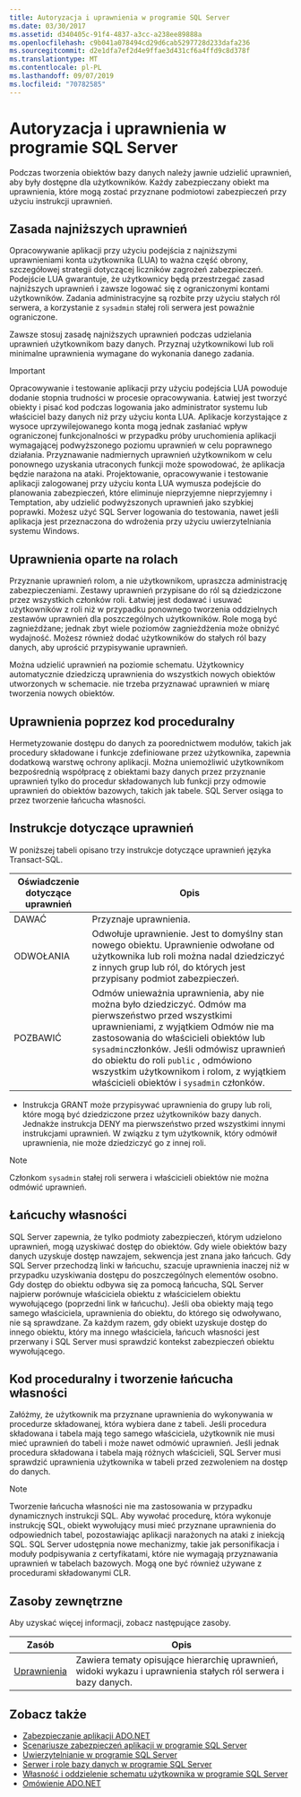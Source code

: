 ```yaml
---
title: Autoryzacja i uprawnienia w programie SQL Server
ms.date: 03/30/2017
ms.assetid: d340405c-91f4-4837-a3cc-a238ee89888a
ms.openlocfilehash: c9b041a078494cd29d6cab5297728d233dafa236
ms.sourcegitcommit: d2e1dfa7ef2d4e9ffae3d431cf6a4ffd9c8d378f
ms.translationtype: MT
ms.contentlocale: pl-PL
ms.lasthandoff: 09/07/2019
ms.locfileid: "70782585"
---
```

# <a name="authorization-and-permissions-in-sql-server"></a>Autoryzacja i uprawnienia w programie SQL Server
Podczas tworzenia obiektów bazy danych należy jawnie udzielić uprawnień, aby były dostępne dla użytkowników. Każdy zabezpieczany obiekt ma uprawnienia, które mogą zostać przyznane podmiotowi zabezpieczeń przy użyciu instrukcji uprawnień.  
  
## <a name="the-principle-of-least-privilege"></a>Zasada najniższych uprawnień  
 Opracowywanie aplikacji przy użyciu podejścia z najniższymi uprawnieniami konta użytkownika (LUA) to ważna część obrony, szczegółowej strategii dotyczącej liczników zagrożeń zabezpieczeń. Podejście LUA gwarantuje, że użytkownicy będą przestrzegać zasad najniższych uprawnień i zawsze logować się z ograniczonymi kontami użytkowników. Zadania administracyjne są rozbite przy użyciu stałych ról serwera, a korzystanie z `sysadmin` stałej roli serwera jest poważnie ograniczone.  
  
 Zawsze stosuj zasadę najniższych uprawnień podczas udzielania uprawnień użytkownikom bazy danych. Przyznaj użytkownikowi lub roli minimalne uprawnienia wymagane do wykonania danego zadania.  
  
> [!IMPORTANT]
> Opracowywanie i testowanie aplikacji przy użyciu podejścia LUA powoduje dodanie stopnia trudności w procesie opracowywania. Łatwiej jest tworzyć obiekty i pisać kod podczas logowania jako administrator systemu lub właściciel bazy danych niż przy użyciu konta LUA. Aplikacje korzystające z wysoce uprzywilejowanego konta mogą jednak zasłaniać wpływ ograniczonej funkcjonalności w przypadku próby uruchomienia aplikacji wymagającej podwyższonego poziomu uprawnień w celu poprawnego działania. Przyznawanie nadmiernych uprawnień użytkownikom w celu ponownego uzyskania utraconych funkcji może spowodować, że aplikacja będzie narażona na ataki. Projektowanie, opracowywanie i testowanie aplikacji zalogowanej przy użyciu konta LUA wymusza podejście do planowania zabezpieczeń, które eliminuje nieprzyjemne nieprzyjemny i Temptation, aby udzielić podwyższonych uprawnień jako szybkiej poprawki. Możesz użyć SQL Server logowania do testowania, nawet jeśli aplikacja jest przeznaczona do wdrożenia przy użyciu uwierzytelniania systemu Windows.  
  
## <a name="role-based-permissions"></a>Uprawnienia oparte na rolach  
 Przyznanie uprawnień rolom, a nie użytkownikom, upraszcza administrację zabezpieczeniami. Zestawy uprawnień przypisane do ról są dziedziczone przez wszystkich członków roli. Łatwiej jest dodawać i usuwać użytkowników z roli niż w przypadku ponownego tworzenia oddzielnych zestawów uprawnień dla poszczególnych użytkowników. Role mogą być zagnieżdżane; jednak zbyt wiele poziomów zagnieżdżenia może obniżyć wydajność. Możesz również dodać użytkowników do stałych ról bazy danych, aby uprościć przypisywanie uprawnień.  
  
 Można udzielić uprawnień na poziomie schematu. Użytkownicy automatycznie dziedziczą uprawnienia do wszystkich nowych obiektów utworzonych w schemacie. nie trzeba przyznawać uprawnień w miarę tworzenia nowych obiektów.  
  
## <a name="permissions-through-procedural-code"></a>Uprawnienia poprzez kod proceduralny  
 Hermetyzowanie dostępu do danych za poorednictwem modułów, takich jak procedury składowane i funkcje zdefiniowane przez użytkownika, zapewnia dodatkową warstwę ochrony aplikacji. Można uniemożliwić użytkownikom bezpośrednią współpracę z obiektami bazy danych przez przyznanie uprawnień tylko do procedur składowanych lub funkcji przy odmowie uprawnień do obiektów bazowych, takich jak tabele. SQL Server osiąga to przez tworzenie łańcucha własności.  
  
## <a name="permission-statements"></a>Instrukcje dotyczące uprawnień  
 W poniższej tabeli opisano trzy instrukcje dotyczące uprawnień języka Transact-SQL.  
  
|Oświadczenie dotyczące uprawnień|Opis|  
|--------------------------|-----------------|  
|DAWAĆ|Przyznaje uprawnienia.|  
|ODWOŁANIA|Odwołuje uprawnienie. Jest to domyślny stan nowego obiektu. Uprawnienie odwołane od użytkownika lub roli można nadal dziedziczyć z innych grup lub ról, do których jest przypisany podmiot zabezpieczeń.|  
|POZBAWIĆ|Odmów unieważnia uprawnienia, aby nie można było dziedziczyć. Odmów ma pierwszeństwo przed wszystkimi uprawnieniami, z wyjątkiem Odmów nie ma zastosowania do właścicieli obiektów lub `sysadmin`członków. Jeśli odmówisz uprawnień do obiektu do roli `public` , odmówiono wszystkim użytkownikom i rolom, z wyjątkiem właścicieli obiektów i `sysadmin` członków.|  
  
- Instrukcja GRANT może przypisywać uprawnienia do grupy lub roli, które mogą być dziedziczone przez użytkowników bazy danych. Jednakże instrukcja DENY ma pierwszeństwo przed wszystkimi innymi instrukcjami uprawnień. W związku z tym użytkownik, który odmówił uprawnienia, nie może dziedziczyć go z innej roli.  
  
> [!NOTE]
> Członkom `sysadmin` stałej roli serwera i właścicieli obiektów nie można odmówić uprawnień.  
  
## <a name="ownership-chains"></a>Łańcuchy własności  
 SQL Server zapewnia, że tylko podmioty zabezpieczeń, którym udzielono uprawnień, mogą uzyskiwać dostęp do obiektów. Gdy wiele obiektów bazy danych uzyskuje dostęp nawzajem, sekwencja jest znana jako łańcuch. Gdy SQL Server przechodzą linki w łańcuchu, szacuje uprawnienia inaczej niż w przypadku uzyskiwania dostępu do poszczególnych elementów osobno. Gdy dostęp do obiektu odbywa się za pomocą łańcucha, SQL Server najpierw porównuje właściciela obiektu z właścicielem obiektu wywołującego (poprzedni link w łańcuchu). Jeśli oba obiekty mają tego samego właściciela, uprawnienia do obiektu, do którego się odwoływano, nie są sprawdzane. Za każdym razem, gdy obiekt uzyskuje dostęp do innego obiektu, który ma innego właściciela, łańcuch własności jest przerwany i SQL Server musi sprawdzić kontekst zabezpieczeń obiektu wywołującego.  
  
## <a name="procedural-code-and-ownership-chaining"></a>Kod proceduralny i tworzenie łańcucha własności  
 Załóżmy, że użytkownik ma przyznane uprawnienia do wykonywania w procedurze składowanej, która wybiera dane z tabeli. Jeśli procedura składowana i tabela mają tego samego właściciela, użytkownik nie musi mieć uprawnień do tabeli i może nawet odmówić uprawnień. Jeśli jednak procedura składowana i tabela mają różnych właścicieli, SQL Server musi sprawdzić uprawnienia użytkownika w tabeli przed zezwoleniem na dostęp do danych.  
  
> [!NOTE]
> Tworzenie łańcucha własności nie ma zastosowania w przypadku dynamicznych instrukcji SQL. Aby wywołać procedurę, która wykonuje instrukcję SQL, obiekt wywołujący musi mieć przyznane uprawnienia do odpowiednich tabel, pozostawiając aplikacji narażonych na ataki z iniekcją SQL. SQL Server udostępnia nowe mechanizmy, takie jak personifikacja i moduły podpisywania z certyfikatami, które nie wymagają przyznawania uprawnień w tabelach bazowych. Mogą one być również używane z procedurami składowanymi CLR.  
  
## <a name="external-resources"></a>Zasoby zewnętrzne  
 Aby uzyskać więcej informacji, zobacz następujące zasoby.  
  
|Zasób|Opis|  
|--------------|-----------------|  
|[Uprawnienia](/sql/relational-databases/security/permissions-database-engine)|Zawiera tematy opisujące hierarchię uprawnień, widoki wykazu i uprawnienia stałych ról serwera i bazy danych.|
  
## <a name="see-also"></a>Zobacz także

- [Zabezpieczanie aplikacji ADO.NET](../securing-ado-net-applications.md)
- [Scenariusze zabezpieczeń aplikacji w programie SQL Server](application-security-scenarios-in-sql-server.md)
- [Uwierzytelnianie w programie SQL Server](authentication-in-sql-server.md)
- [Serwer i role bazy danych w programie SQL Server](server-and-database-roles-in-sql-server.md)
- [Własność i oddzielenie schematu użytkownika w programie SQL Server](ownership-and-user-schema-separation-in-sql-server.md)
- [Omówienie ADO.NET](../ado-net-overview.md)
